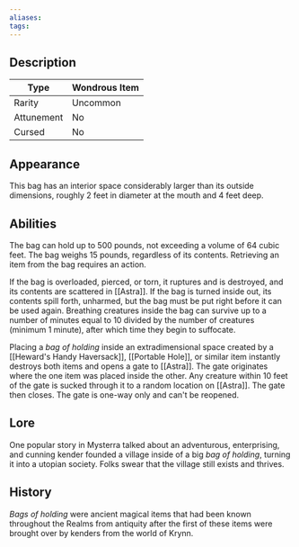 ```yaml
---
aliases: 
tags:
---
```

## Description
| **Type**   | Wondrous Item |
| ---------- | ------------- |
| Rarity     | Uncommon      |
| Attunement | No            |
| Cursed     | No            |
## Appearance
This bag has an interior space considerably larger than its outside dimensions, roughly 2 feet in diameter at the mouth and 4 feet deep.
## Abilities
The bag can hold up to 500 pounds, not exceeding a volume of 64 cubic feet. The bag weighs 15 pounds, regardless of its contents. Retrieving an item from the bag requires an action.

If the bag is overloaded, pierced, or torn, it ruptures and is destroyed, and its contents are scattered in [[Astra]]. If the bag is turned inside out, its contents spill forth, unharmed, but the bag must be put right before it can be used again. Breathing creatures inside the bag can survive up to a number of minutes equal to 10 divided by the number of creatures (minimum 1 minute), after which time they begin to suffocate.

Placing a _bag of holding_ inside an extradimensional space created by a [[Heward's Handy Haversack]], [[Portable Hole]], or similar item instantly destroys both items and opens a gate to [[Astra]]. The gate originates where the one item was placed inside the other. Any creature within 10 feet of the gate is sucked through it to a random location on [[Astra]]. The gate then closes. The gate is one-way only and can't be reopened.
## Lore
One popular story in Mysterra talked about an adventurous, enterprising, and cunning kender founded a village inside of a big _bag of holding_, turning it into a utopian society. Folks swear that the village still exists and thrives.
## History
_Bags of holding_ were ancient magical items that had been known throughout the Realms from antiquity after the first of these items were brought over by kenders from the world of Krynn.